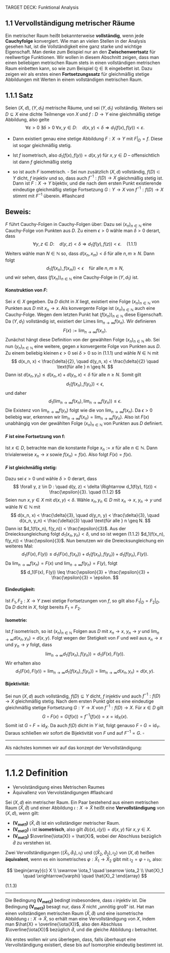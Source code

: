 TARGET DECK: Funktional Analysis

## 1.1 Vervollständigung metrischer Räume

Ein metrischer Raum heißt bekannterweise **vollständig**, wenn jede **Cauchyfolge** konvergiert. Wie man an vielen Stellen in der Analysis gesehen hat, ist die Vollständigkeit eine ganz starke und wichtige Eigenschaft. Man denke zum Beispiel nur an den **Zwischenwertsatz** für reellwertige Funktionen. Wir wollen in diesem Abschnitt zeigen, dass man einen beliebigen metrischen Raum stets in einen vollständigen metrischen Raum einbetten kann, so wie zum Beispiel $\mathbb{Q} \in  \mathbb{R}$ eingebettet ist. Dazu zeigen wir als erstes einen **Fortsetzungssatz** für gleichmäßig stetige Abbildungen mit Werten in einem vollständigen metrischen Raum.

## **1.1.1 Satz** 

Seien $(X, d)$, $(Y, d_1)$ metrische Räume, und sei $(Y, d_1)$ vollständig. Weiters sei $D \subseteq X$ eine dichte Teilmenge von $X$ und $f: D \to Y$ eine gleichmäßig stetige Abbildung, also gelte $$ \forall \varepsilon > 0 \; \exists \delta > 0 \; \forall x, y \in D : \quad d(x, y) < \delta \Rightarrow d_1(f(x), f(y)) < \varepsilon. $$ 
- Dann existiert genau eine stetige Abbildung $F: X \to Y$ mit $F|_D = f$. Diese ist sogar gleichmäßig stetig. 

- Ist $f$ isometrisch, also $d_1(f(x), f(y)) = d(x, y)$ für $x, y \in D$ – offensichtlich ist dann $f$ gleichmäßig stetig 

- so ist auch $F$ isometrisch. - Sei nun zusätzlich $(X, d)$ vollständig, $f(D) \subset Y$ dicht, $f$ injektiv und so, dass auch $f^{-1} : f(D) \to X$ gleichmäßig stetig ist. Dann ist $F: X \to Y$ bijektiv, und die nach dem ersten Punkt existierende eindeutige gleichmäßig stetige Fortsetzung $G: Y \to X$ von $f^{-1} : f(D) \to X$ stimmt mit $F^{-1}$ überein. #flashcard 
## **Beweis**:
<!--ID: 1740579708202-->


$F$ führt Cauchy-Folgen in Cauchy-Folgen über: Dazu sei $(x_n)_{n \in \mathbb{N}}$ eine Cauchy-Folge von Punkten aus $D$. Zu einem $\epsilon > 0$ wähle man $\delta > 0$ derart, dass $$ \forall y, z \in D : \quad d(y, z) < \delta \Rightarrow d_1(f(y), f(z)) < \epsilon. \quad (1.1.1) $$ Weiters wähle man $N \in \mathbb{N}$ so, dass $d(x_n, x_m) < \delta$ für alle $n, m \geq N$. Dann folgt $$ d_1(f(x_n), f(x_m)) < \epsilon \quad \text{für alle } n, m \geq N, $$ und wir sehen, dass $(f(x_n))_{n \in \mathbb{N}}$ eine Cauchy-Folge in $(Y, d_1)$ ist. 
#### **Konstruktion von $F$:**

Sei $x \in X$ gegeben. Da $D$ dicht in $X$ liegt, existiert eine Folge $(x_n)_{n \in \mathbb{N}}$ von Punkten aus $D$ mit $x_n \to x$. Als konvergente Folge ist $(x_n)_{n \in \mathbb{N}}$ auch eine Cauchy-Folge. Wegen dem letzten Punkt hat $(f(x_n))_{n \in \mathbb{N}}$ diese Eigenschaft. Da $(Y, d_1)$ vollständig ist, existiert der Limes $\lim_{n \to \infty} f(x_n)$. Wir definieren $$ F(x) := \lim_{n \to \infty} f(x_n). $$ Zunächst hängt diese Definition von der gewählten Folge $(x_n)_{n \in \mathbb{N}}$ ab. Sei nun $(y_n)_{n \in \mathbb{N}}$ eine weitere, gegen $x$ konvergente Folge von Punkten aus $D$. Zu einem beliebig kleinen $\epsilon > 0$ sei $\delta > 0$ so in (1.1.1) und wähle $N \in \mathbb{N}$ mit $$ d(x_n, x) < \frac{\delta}{2}, \quad d(y_n, x) < \frac{\delta}{2} \quad \text{für alle } n \geq N. $$ Dann ist $d(x_n, y_n) \leq d(x_n, x) + d(y_n, x) < \delta$ für alle $n \geq N$. Somit gilt $$ d_1(f(x_n), f(y_n)) < \epsilon, $$ und daher $$ d_1 \left( \lim_{n \to \infty} f(x_n), \lim_{n \to \infty} f(y_n) \right) \leq \epsilon. $$ Die Existenz von $\lim_{n \to \infty} f(y_n)$ folgt wie die von $\lim_{n \to \infty} f(x_n)$. Da $\epsilon > 0$ beliebig war, erkennen wir $\lim_{n \to \infty} f(x_n) = \lim_{n \to \infty} f(y_n)$. Also ist $F(x)$ unabhängig von der gewählten Folge $(x_n)_{n \in \mathbb{N}}$ von Punkten aus $D$ definiert.
#### **$F$ ist eine Fortsetzung von f:** 

Ist $x \in D$, betrachte man die konstante Folge $x_n := x$ für alle $n \in \mathbb{N}$. Dann trivialerweise $x_n \to x$ sowie $f(x_n) = f(x)$. Also folgt $F(x) = f(x)$. 
#### **$F$ ist gleichmäßig stetig:**

Dazu sei $\epsilon > 0$ und wähle $\delta > 0$ derart, dass $$ \forall y, z \in D : \quad d(y, z) < \delta \Rightarrow d_1(f(y), f(z)) < \frac{\epsilon}{3}. \quad (1.1.2) $$ Seien nun $x, y \in X$ mit $d(x, y) < \delta$. Wähle $x_n, y_n \in D$ mit $x_n \to x$, $y_n \to y$ und wähle $N \in \mathbb{N}$ mit $$ d(x_n, x) < \frac{\delta}{3}, \quad d(y_n, y) < \frac{\delta}{3}, \quad d(x_n, y_n) < \frac{\delta}{3} \quad \text{für alle } n \geq N. $$ Dann ist $d_1(f(x_n), f(y_n)) < \frac{\epsilon}{3}$. Aus der Dreiecksungleichung folgt $d_1(x_n, y_n) < \delta$, und so ist wegen (1.1.2) $d_1(f(x_n), f(y_n)) < \frac{\epsilon}{3}$. Nun benutzen wir die Dreiecksungleichung ein weiteres Mal: $$ d_1(F(x), F(y)) \leq d_1(F(x), f(x_n)) + d_1(f(x_n), f(y_n)) + d_1(f(y_n), F(y)). $$ Da $\lim_{n \to \infty} f(x_n) = F(x)$ und $\lim_{n \to \infty} f(y_n) = F(y)$, folgt $$ d_1(F(x), F(y)) \leq \frac{\epsilon}{3} + \frac{\epsilon}{3} + \frac{\epsilon}{3} = \epsilon. $$
#### **Eindeutigkeit:** 

Ist $F_1, F_2: X \to Y$ zwei stetige Fortsetzungen von $f$, so gilt also $F_1|_D = F_2|_D$. Da $D$ dicht in $X$, folgt bereits $F_1 = F_2$. 
#### **Isometrie:** 

Ist $f$ isometrisch, so ist $(x_n)_{n \in \mathbb{N}}$ Folgen aus $D$ mit $x_n \to x$, $y_n \to y$ und $\lim_{n \to \infty} d(x_n, y_n) = d(x, y)$. Folgt wegen der Stetigkeit von $F$ und weil aus $x_n \to x$ und $y_n \to y$ folgt, dass $$ \lim_{n \to \infty} d_1(f(x_n), f(y_n)) = d_1(F(x), F(y)). $$ Wir erhalten also $$ d_1(F(x), F(y)) = \lim_{n \to \infty} d_1(f(x_n), f(y_n)) = \lim_{n \to \infty} d(x_n, y_n) = d(x, y). $$
#### **Bijektivität:** 

Sei nun $(X, d)$ auch vollständig, $f(D) \subseteq Y$ dicht, $f$ injektiv und auch $f^{-1} : f(D) \to X$ gleichmäßig stetig. Nach dem ersten Punkt gibt es eine eindeutige gleichmäßig stetige Fortsetzung $G: Y \to X$ von $f^{-1} : f(D) \to X$. Für $x \in D$ gilt $$ G \circ F(x) = G(f(x)) = f^{-1}(f(x)) = x = \text{id}_X(x). $$ Somit ist $G \circ F = \text{id}_X$. Da auch $f(D)$ dicht in $Y$ ist, folgt genauso $F \circ G = \text{id}_Y$. Daraus schließen wir sofort die Bijektivität von $F$ und auf $F^{-1} = G$. $\square$
<!--ID: 1738258857987-->

---

 Als nächstes kommen wir auf das konzept der Vervollständigung:
 
---
# 1.1.2 Definition

- Vervolständigung eines Metrischen Raumes
- Äquivallenz von Vervolständigungen
#flashcard 

Sei $(X, d)$ ein metrischer Raum. Ein Paar bestehend aus einem metrischen Raum $(\hat{X}, \hat{d})$ und einer Abbildung $\iota: X \to \hat{X}$ heißt eine **Vervollständigung** von $(X, d)$, wenn gilt:

- **(V$_{\text{met}1}$)** $(\hat{X}, \hat{d})$ ist ein vollständiger metrischer Raum.
- **(V$_{\text{met}2}$)** $\iota$ ist **isometrisch**, also gilt $\hat{d}(\iota(x), \iota(y)) = d(x, y)$ für $x, y \in X$.
- **(V$_{\text{met}3}$)** $\overline{\iota(X)} = \hat{X}$, wobei der Abschluss bezüglich $\hat{d}$ zu verstehen ist.

Zwei Vervollständigungen $\langle (\hat{X}_1, \hat{d}_1), \iota_1\rangle$ und $\langle(\hat{X}_2, \hat{d}_2), \iota_2\rangle$ von $(X, d)$ heißen **äquivalent**, wenn es ein isometrisches $\varphi: \hat{X}_1 \to \hat{X}_2$ gibt mit $\iota_2 = \varphi \circ \iota_1$, also:

$$
\begin{array}{c}
X \\
\swarrow \iota_1 \quad \searrow \iota_2 \\
\hat{X}_1 \quad \xrightarrow{\varphi} \quad \hat{X}_2
\end{array}
$$

(1.1.3)

---

Die Bedingung **(V$_{\text{met}2}$)** bedingt insbesondere, dass $\iota$ injektiv ist. Die Bedingung **(V$_{\text{met}3}$)** besagt nur, dass $\hat{X}$ nicht „unnötig groß“ ist. Hat man einen vollständigen metrischen Raum $(\hat{X}, \hat{d})$ und eine isometrische Abbildung $\iota: X \to \hat{X}$, so erhält man eine Vervollständigung von $X$, indem man $\hat{X} = \overline{\iota(X)}$, also den Abschluss $\overline{\iota(X)}$ bezüglich $\hat{d}$, und die gleiche Abbildung $\iota$ betrachtet.

Als erstes wollen wir uns überlegen, dass, falls überhaupt eine Vervollständigung existiert, diese bis auf Isomorphie eindeutig bestimmt ist.
